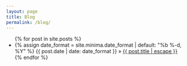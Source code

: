 ```yaml
---
layout: page
title: Blog
permalink: /blog/
---
```


<div class="home">
  <ul class="post-list">
    {% for post in site.posts %}
      <li>
        {% assign date_format = site.minima.date_format | default: "%b %-d, %Y" %}
        <span class="post-meta">{{ post.date | date: date_format }}</span> &raquo; <a class="post-link" href="{{ post.url | relative_url }}">{{ post.title | escape }}</a>
      </li>
    {% endfor %}
  </ul>
</div>
